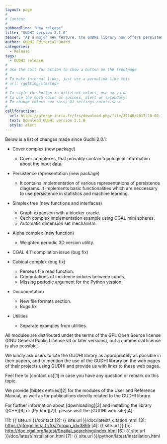 ```yaml
---
layout: page
#
# Content
#
subheadline: "New release"
title: "GUDHI version 2.1.0"
teaser: "As a major new feature, the GUDHI library now offers persistence representations and cover complex (no Python interface yet)."
author: GUDHI Editorial Board
categories:
  - Release
tags:
  - GUDHI release
#
# Use the call for action to show a button on the frontpage
#
# To make internal links, just use a permalink like this
# url: /getting-started/
#
# To style the button in different colors, use no value
# to use the main color or success, alert or secondary.
# To change colors see sass/_01_settings_colors.scss
#
callforaction:
  url: https://gforge.inria.fr/frs/download.php/file/37140/2017-10-02-10-19-30_GUDHI_2.0.1.tar.gz
  text: Download GUDHI version 2.1.0
  style: alert
---
```



Below is a list of changes made since Gudhi 2.0.1:

- Cover complex (new package)
     - Cover complexes, that provably contain topological information about the input data.

- Persistence representation (new package)
     - It contains implementation of various representations of persistence
     diagrams. It implements basic functionalities which are neccessary to use
     persistence in statistics and machine learning.

- Simplex tree (new functions and interfaces)
     - Graph expansion with a blocker oracle.
     - Cech complex implementation example using CGAL mini spheres.
     - Automatic dimension set mechanism.

- Alpha complex (new function)
     - Weighted periodic 3D version utility.

- CGAL 4.11 compilation issue (bug fix)

- Cubical complex (bug fix)
     - Perseus file read function.
     - Computations of incidence indices between cubes.
     - Missing periodic argument for the Python version. 

- Documentation
     - New file formats section.
     - Bugs fix

- Utilities
     - Separate examples from utilities.


All modules are distributed under the terms of the GPL Open Source license (GNU General Public License v3 or later versions), but a commercial license is also possible.

We kindly ask users to cite the GUDHI library as appropriately as possible in their papers, and to mention the use of the GUDHI library on the web pages of
their projects using GUDHI and provide us with links to these web pages.

Feel free to [contact us][1] in case you have any question or remark on this topic.

We provide [bibtex entries][2] for the modules of the User and Reference Manual, as well as for publications directly related to the GUDHI library. 

For further information about [downloading][3] and installing the library ([C++][6] or [Python][7]), please visit the [GUDHI web site][4].


 [1]: {{ site.url }}/contact
 [2]: {{ site.url }}/doc/latest/_citation.html
 [3]: https://gforge.inria.fr/frs/?group_id=3865
 [4]: {{ site.url }}
 [5]: http://doc.cgal.org/latest/Spatial_searching/index.html
 [6]: {{ site.url }}/doc/latest/installation.html
 [7]: {{ site.url }}/python/latest/installation.html


